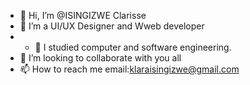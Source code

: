 - 👋 Hi, I’m @ISINGIZWE Clarisse
- 👀 I’m  a UI/UX Designer and Wweb developer
- - 🌱 I studied computer and software engineering.
- 💞️ I’m looking to collaborate with you all
- 📫 How to reach me email:klaraisingizwe@gmail.com

<!---
ISINGIZWEcla/ISINGIZWEcla is a ✨ special ✨ repository because its `README.md` (this file) appears on your GitHub profile.
You can click the Preview link to take a look at your changes.
--->
